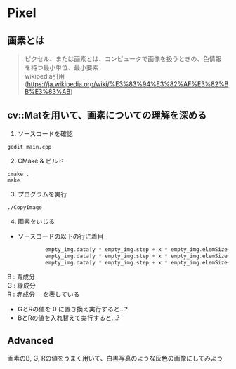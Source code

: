 # Pixel

画素とは
---
>ピクセル、または画素とは、コンピュータで画像を扱うときの、色情報 を持つ最小単位、最小要素  
wikipedia引用(https://ja.wikipedia.org/wiki/%E3%83%94%E3%82%AF%E3%82%BB%E3%83%AB)

cv::Matを用いて、画素についての理解を深める
---
1. ソースコードを確認
```
gedit main.cpp
```

2. CMake & ビルド
```
cmake .
make
```

3. プログラムを実行
```
./CopyImage
```
4. 画素をいじる
  - ソースコードの以下の行に着目
```c++
            empty_img.data[y * empty_img.step + x * empty_img.elemSize() + 0] = B;
            empty_img.data[y * empty_img.step + x * empty_img.elemSize() + 1] = G;
            empty_img.data[y * empty_img.step + x * empty_img.elemSize() + 2] = R;
```
B : 青成分  
G : 緑成分  
R : 赤成分  　を表している  

* GとRの値を 0 に置き換え実行すると...? 
* BとRの値を入れ替えて実行すると...?

Advanced
---
画素のB, G, Rの値をうまく用いて、白黒写真のような灰色の画像にしてみよう
